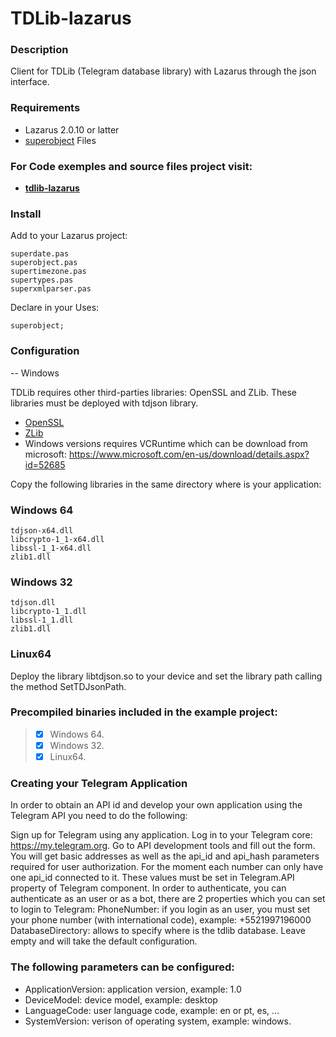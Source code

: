 # TDLib-lazarus

### Description

Client for TDLib (Telegram database library) with Lazarus through the json interface.

### Requirements

* Lazarus 2.0.10 or latter
* [superobject](https://github.com/hgourvest/superobject) Files 

### For Code exemples and source files project visit:
* **[tdlib-lazarus](https://github.com/dieletro/tdlib-lazarus)**

### Install

Add to your Lazarus project:

    superdate.pas
    superobject.pas
    supertimezone.pas
    supertypes.pas
    superxmlparser.pas
    
Declare in your Uses:

    superobject;
    
### Configuration
-- Windows

TDLib requires other third-parties libraries: OpenSSL and ZLib. These libraries must be deployed with tdjson library.
* [OpenSSL](https://wiki.openssl.org/index.php/Binaries)
* [ZLib](http://www.winimage.com/zLibDll/)
* Windows versions requires VCRuntime which can be download from microsoft: https://www.microsoft.com/en-us/download/details.aspx?id=52685

Copy the following libraries in the same directory where is your application:

### Windows 64
    tdjson-x64.dll
    libcrypto-1_1-x64.dll
    libssl-1_1-x64.dll
    zlib1.dll

### Windows 32	
    tdjson.dll	
    libcrypto-1_1.dll	
    libssl-1_1.dll	
    zlib1.dll	

### Linux64

Deploy the library libtdjson.so to your device and set the library path calling the method SetTDJsonPath.

### Precompiled binaries included in the example project:
> - [X] Windows 64.
> - [X] Windows 32.
> - [X] Linux64.

### Creating your Telegram Application
In order to obtain an API id and develop your own application using the Telegram API you need to do the following:

Sign up for Telegram using any application.
Log in to your Telegram core: https://my.telegram.org.
Go to API development tools and fill out the form.
You will get basic addresses as well as the api_id and api_hash parameters required for user authorization.
For the moment each number can only have one api_id connected to it.
These values must be set in Telegram.API property of Telegram component. In order to authenticate, you can authenticate as an user or as a bot, there are 2 properties which you can set to login to Telegram:
PhoneNumber: if you login as an user, you must set your phone number (with international code), example: +5521997196000
DatabaseDirectory: allows to specify where is the tdlib database. Leave empty and will take the default configuration.

### The following parameters can be configured:

* ApplicationVersion: application version, example: 1.0
* DeviceModel: device model, example: desktop
* LanguageCode: user language code, example: en or pt, es, ...
* SystemVersion: verison of operating system, example: windows.
